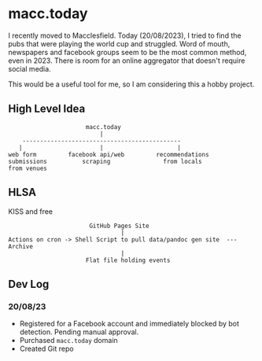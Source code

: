 # macc.today

I recently moved to Macclesfield. Today (20/08/2023), I tried to find the pubs that were playing the world cup and struggled. Word of mouth, newspapers and facebook groups seem to be the most common method, even in 2023. There is room for an online aggregator that doesn't require social media.

This would be a useful tool for me, so I am considering this a hobby project.

## High Level Idea

```
                      macc.today
                          |
    ---------------------------------------------
   |                      |                     |
web form         facebook api/web         recommendations
submissions          scraping               from locals
from venues
```

## HLSA

KISS and free

```
                       GitHub Pages Site
                                |
Actions on cron -> Shell Script to pull data/pandoc gen site  --- Archive
                                |
                      Flat file holding events
```

## Dev Log

### 20/08/23

- Registered for a Facebook account and immediately blocked by bot detection. Pending manual approval.
- Purchased `macc.today` domain
- Created Git repo

